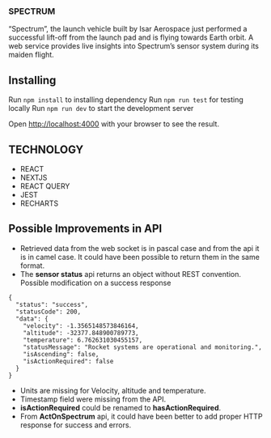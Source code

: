 ### SPECTRUM
“Spectrum”, the launch vehicle built by Isar Aerospace just performed a successful lift-off from
the launch pad and is flying towards Earth orbit. A web service provides live insights into
Spectrum’s sensor system during its maiden flight.

## Installing 

Run ```npm install``` to installing dependency
Run ```npm run test``` for testing locally
Run ```npm run dev``` to start the development server

Open [http://localhost:4000](http://localhost:4000) with your browser to see the result.

## TECHNOLOGY
- REACT 
- NEXTJS
- REACT QUERY
- JEST
- RECHARTS

## Possible Improvements in API

- Retrieved data from the web socket is in pascal case and from the api it is in camel case. It could have been possible to return them in the same format.
- The **sensor status** api returns an object without REST convention. Possible modification on a success response 
```
{
  "status": "success",
  "statusCode": 200,
  "data": {
    "velocity": -1.3565148573846164,
    "altitude": -32377.848900789773,
    "temperature": 6.762631030455157,
    "statusMessage": "Rocket systems are operational and monitoring.",
    "isAscending": false,
    "isActionRequired": false
  }
}

```
- Units are missing for Velocity, altitude and temperature.
- Timestamp field were missing from the API.
- **isActionRequired** could be renamed to **hasActionRequired**.
- From **ActOnSpectrum** api, it could have been better to add proper HTTP response for success and errors.

